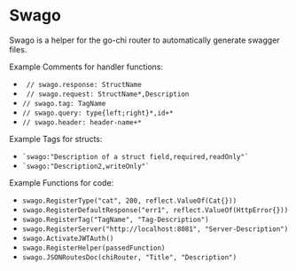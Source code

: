 # Swago

Swago is a helper for the go-chi router to automatically generate swagger files.

Example Comments for handler functions: 
- ``` // swago.response: StructName```
- ``` // swago.request: StructName*,Description``` 
- ``` // swago.tag: TagName ```
- ``` // swago.query: type{left;right}*,id+* ```
- ``` // swago.header: header-name+* ```

Example Tags for structs:
- ``` `swago:"Description of a struct field,required,readOnly"` ```
- ``` `swago:"Description2,writeOnly"` ```

Example Functions for code:
- ``` swago.RegisterType("cat", 200, reflect.ValueOf(Cat{})) ```
- ``` swago.RegisterDefaultResponse("err1", reflect.ValueOf(HttpError{})) ```
- ``` swago.RegisterTag("TagName", "Tag-Description") ```
- ``` swago.RegisterServer("http://localhost:8081", "Server-Description") ```
- ``` swago.ActivateJWTAuth() ```
- ``` swago.RegisterHelper(passedFunction) ``` 
- ``` swago.JSONRoutesDoc(chiRouter, "Title", "Description") ```